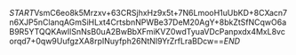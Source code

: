 $START$VsmC6eo8k5Mrzxv+63CRSjhxHz9x5t+7N6LmooH1uUbKD+8CXacn7n6XJP5nClanqAGmSiHLxt4CrtsbnNPWBe37DeM20AgY+8bkZtSfNCqwO6aB9R5YTQQKAwIlSnNsB0uA2BwBbXFmiKVZ0wdTyuaVDcPanpxdx4MxL8vcorqd7+0qw9UufgzXA8rpINuyfph26NtNI9YrZrfLraBDcw==$END$